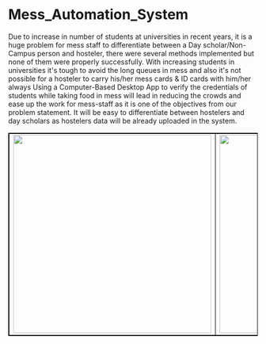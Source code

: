 # Mess_Automation_System


Due to increase in number of students at universities in recent years, it is a huge problem for mess staff to differentiate between a Day scholar/Non-Campus person and hosteler, there were several methods implemented but none of them were properly successfully. With increasing students in universities it's tough to avoid the long queues in mess and also it's not possible for a hosteler to carry his/her mess cards & ID cards with him/her always
Using a Computer-Based Desktop App to verify the credentials of students while taking food in mess will lead in reducing the crowds and ease up the work for mess-staff as it is one of the objectives from our problem statement. It will be easy to differentiate between hostelers and day scholars as hostelers data will be already uploaded in the system.


<table style="border: 1px solid black;">
            <tr>
                <td  style="border: 1px solid black ;">
                    <img src="https://user-images.githubusercontent.com/106223361/224087124-c311b36a-d672-40af-af70-b0619790ff54.png"   width="400">
                </td>
                <td  style="border: 1px solid black ;">
                    <img src="https://user-images.githubusercontent.com/106223361/224087137-5e621853-8e21-4b94-be1c-7f419a1f8786.png"   width="400">
                </td>
                </tr>
</table>
